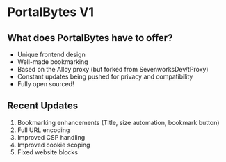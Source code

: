 # PortalBytes V1
## What does PortalBytes have to offer?

 - Unique frontend design
 - Well-made bookmarking
 - Based on the Alloy proxy (but forked from SevenworksDev/tProxy)
 - Constant updates being pushed for privacy and compatibility
 - Fully open sourced!

## Recent Updates

 1. Bookmarking enhancements (Title, size automation, bookmark button)
 2. Full URL encoding
 3. Improved CSP handling
 4. Improved cookie scoping
 5. Fixed website blocks
